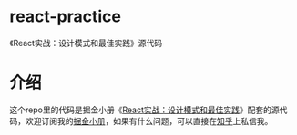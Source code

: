 # react-practice
《React实战：设计模式和最佳实践》源代码

# 介绍

这个repo里的代码是掘金小册《[React实战：设计模式和最佳实践](https://juejin.im/book/5ba42844f265da0a8a6aa5e9)》配套的源代码，欢迎订阅我的[掘金小册](https://juejin.im/book/5ba42844f265da0a8a6aa5e9)，如果有什么问题，可以直接在[知乎](https://www.zhihu.com/people/morgancheng/activities)上私信我。
